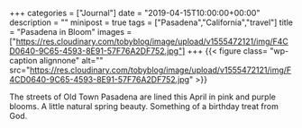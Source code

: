 +++
categories = ["Journal"]
date = "2019-04-15T10:00:00+00:00"
description = ""
minipost = true
tags = ["Pasadena","California","travel"]
title = "Pasadena in Bloom"
images = ["https://res.cloudinary.com/tobyblog/image/upload/v1555472121/img/F4CD0640-9C65-4593-8E91-57F76A2DF752.jpg"]
+++
{{< figure class= "wp-caption alignnone" alt="" src="https://res.cloudinary.com/tobyblog/image/upload/v1555472121/img/F4CD0640-9C65-4593-8E91-57F76A2DF752.jpg" >}}

The streets of Old Town Pasadena are lined this April in pink and purple blooms. A little natural spring beauty. Something of a birthday treat from God.
